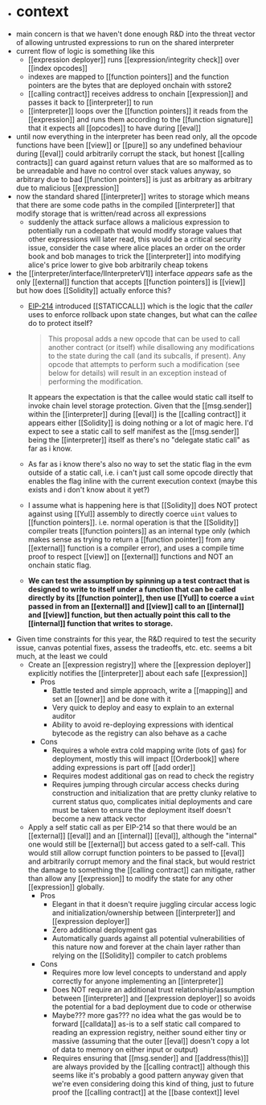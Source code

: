 - # context
- main concern is that we haven't done enough R&D into the threat vector of allowing untrusted expressions to run on the shared interpreter
- current flow of logic is something like this
	- [[expression deployer]] runs [[expression/integrity check]] over [[index opcodes]]
	- indexes are mapped to [[function pointers]] and the function pointers are the bytes that are deployed onchain with sstore2
	- [[calling contract]] receives address to onchain [[expression]] and passes it back to [[interpreter]] to run
	- [[interpreter]] loops over the [[function pointers]] it reads from the [[expression]] and runs them according to the [[function signature]] that it expects all [[opcodes]] to have during [[eval]]
- until now everything in the interpreter has been read only, all the opcode functions have been [[view]] or [[pure]] so any undefined behaviour during [[eval]] could arbitrarily corrupt the stack, but honest [[calling contracts]] can guard against return values that are so malformed as to be unreadable and have no control over stack values anyway, so arbitrary due to bad [[function pointers]] is just as arbitrary as arbitrary due to malicious [[expression]]
- now the standard shared [[interpreter]] writes to storage which means that there are some code paths in the compiled [[interpreter]] that modify storage that is written/read across all expressions
	- suddenly the attack surface allows a malicious expression to potentially run a codepath that would modify storage values that other expressions will later read, this would be a critical security issue, consider the case where alice places an order on the order book and bob manages to trick the [[interpreter]] into modifying alice's price lower to give bob arbitrarily cheap tokens
- the [[interpreter/interface/IInterpreterV1]] interface _appears_ safe as the only [[external]] function that accepts [[function pointers]] is [[view]] but how does [[Solidity]] actually enforce this?
	- [EIP-214](https://eips.ethereum.org/EIPS/eip-214) introduced [[STATICCALL]] which is the logic that the _caller_ uses to enforce rollback upon state changes, but what can the _callee_ do to protect itself?
	  
	  > This proposal adds a new opcode that can be used to call another contract (or itself) while disallowing any modifications to the state during the call (and its subcalls, if present). Any opcode that attempts to perform such a modification (see below for details) will result in an exception instead of performing the modification.
	  
	  It appears the expectation is that the callee would static call itself to invoke chain level storage protection. Given that the [[msg.sender]] within the [[interpreter]] during [[eval]] is the [[calling contract]] it appears either [[Solidity]] is doing nothing or a lot of magic here. I'd expect to see a static call to self manifest as the [[msg.sender]] being the [[interpreter]] itself as there's no "delegate static call" as far as i know.
	- As far as i know there's also no way to set the static flag in the evm outside of a static call, i.e. i can't just call some opcode directly that enables the flag inline with the current execution context (maybe this exists and i don't know about it yet?)
	- I assume what is happening here is that [[Solidity]] does NOT protect against using [[Yul]] assembly to directly coerce `uint` values to [[function pointers]]. i.e. normal operation is that the [[Solidity]] compiler treats [[function pointers]] as an internal type only (which makes sense as trying to return a [[function pointer]] from any [[external]] function is a compiler error), and uses a compile time proof to respect [[view]] on [[external]] functions and NOT an onchain static flag.
	- **We can test the assumption by spinning up a test contract that is designed to write to itself under a function that can be called directly by its [[function pointer]], then use [[Yul]] to coerce a `uint` passed in from an [[external]] and [[view]] call to an [[internal]] and [[view]] function, but then actually point this call to the [[internal]] function that writes to storage.**
- Given time constraints for this year, the R&D required to test the security issue, canvas potential fixes, assess the tradeoffs, etc. etc. seems a bit much, at the least we could
	- Create an [[expression registry]] where the [[expression deployer]] explicitly notifies the [[interpreter]] about each safe [[expression]]
		- Pros
			- Battle tested and simple approach, write a [[mapping]] and set an [[owner]] and be done with it
			- Very quick to deploy and easy to explain to an external auditor
			- Ability to avoid re-deploying expressions with identical bytecode as the registry can also behave as a cache
		- Cons
			- Requires a whole extra cold mapping write (lots of gas) for deployment, mostly this will impact [[Orderbook]] where adding expressions is part off [[add order]]
			- Requires modest additional gas on read to check the registry
			- Requires jumping through circular access checks during construction and initialization that are pretty clunky relative to current status quo, complicates initial deployments and care must be taken to ensure the deployment itself doesn't become a new attack vector
	- Apply a self static call as per EIP-214 so that there would be an [[external]] [[eval]] and an [[internal]] [[eval]], although the "internal" one would still be [[external]] but access gated to a self-call. This would still allow corrupt function pointers to be passed to [[eval]] and arbitrarily corrupt memory and the final stack, but would restrict the damage to something the [[calling contract]] can mitigate, rather than allow any [[expression]] to modify the state for any other [[expression]] globally.
		- Pros
			- Elegant in that it doesn't require juggling circular access logic and initialization/ownership between [[interpreter]] and [[expression deployer]]
			- Zero additional deployment gas
			- Automatically guards against all potential vulnerabilities of this nature now and forever at the chain layer rather than relying on the [[Solidity]] compiler to catch problems
		- Cons
			- Requires more low level concepts to understand and apply correctly for anyone implementing an [[interpreter]]
			- Does NOT require an additional trust relationship/assumption between [[interpreter]] and [[expression deployer]] so avoids the potential for a bad deployment due to code or otherwise
			- Maybe??? more gas??? no idea what the gas would be to forward [[calldata]] as-is to a self static call compared to reading an expression registry, neither sound either tiny or massive (assuming that the outer [[eval]] doesn't copy a lot of data to memory on either input or output)
			- Requires ensuring that [[msg.sender]] and [[address(this)]] are always provided by the [[calling contract]] although this seems like it's probably a good pattern anyway given that we're even considering doing this kind of thing, just to future proof the [[calling contract]] at the [[base context]] level